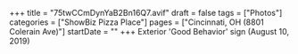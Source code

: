 +++
title = "75twCCmDynYaB2Bn16Q7.avif"
draft = false
tags = ["Photos"]
categories = ["ShowBiz Pizza Place"]
pages = ["Cincinnati, OH (8801 Colerain Ave)"]
startDate = ""
+++
Exterior 'Good Behavior' sign (August 10, 2019)
